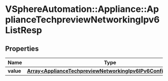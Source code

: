 # VSphereAutomation::Appliance::ApplianceTechpreviewNetworkingIpv6ListResp

## Properties
Name | Type | Description | Notes
------------ | ------------- | ------------- | -------------
**value** | [**Array&lt;ApplianceTechpreviewNetworkingIpv6IPv6ConfigReadOnly&gt;**](ApplianceTechpreviewNetworkingIpv6IPv6ConfigReadOnly.md) |  | 


